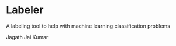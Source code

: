 # Labeler

A labeling tool to help with machine learning classification problems


Jagath Jai Kumar
